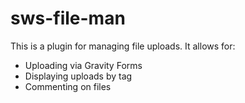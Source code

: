 # sws-file-man

This is a plugin for managing file uploads. It allows for:

* Uploading via Gravity Forms
* Displaying uploads by tag
* Commenting on files 
